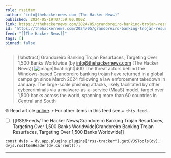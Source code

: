 ```yaml
---
role: rssitem
author: "info@thehackernews.com (The Hacker News)"
published: 2024-05-19T07:59:00.000Z
link: https://thehackernews.com/2024/05/grandoreiro-banking-trojan-resurfaces.html
id: "https://thehackernews.com/2024/05/grandoreiro-banking-trojan-resurfaces.html"
feed: "[[The Hacker News]]"
tags: []
pinned: false
---
```


> [!abstract] Grandoreiro Banking Trojan Resurfaces, Targeting Over 1,500 Banks Worldwide (by info@thehackernews.com (The Hacker News))
> ![image|float:right|400](https://blogger.googleusercontent.com/img/b/R29vZ2xl/AVvXsEi5-kZvOVxoh88ywy2pxjyTedNazjZeTetG15AeVqaK0dpeege9CD6e2nGix7xcLI8J5RtixTt0_ADwR6weDe_DL8Zpy5P0W8PgKn5lk0SFi421tllqDPbFLTqy03f-EBXdNDL2FEoIBeqLQcEtMwUf9AH2XFER0KHuzr7EgmKXZEM-6P8C7gydaNIbRKgm/s1600/bank.png) The threat actors behind the Windows-based Grandoreiro banking trojan have returned in a global campaign since March 2024 following a law enforcement takedown in January. The large-scale phishing attacks, likely facilitated by other cybercriminals via a malware-as-a-service (MaaS) model, target over 1,500 banks across the world, spanning more than 60 countries in Central and South

🌐 Read article [online](https://thehackernews.com/2024/05/grandoreiro-banking-trojan-resurfaces.html). ⤴ For other items in this feed see `= this.feed`.

- [ ] [[RSS/Feeds/The Hacker News/Grandoreiro Banking Trojan Resurfaces, Targeting Over 1,500 Banks Worldwide|Grandoreiro Banking Trojan Resurfaces, Targeting Over 1,500 Banks Worldwide]]

~~~dataviewjs
const dvjs = dv.app.plugins.plugins["rss-tracker"].getDVJSTools(dv);
dvjs.rssItemHeader(dv.current());
~~~

- - -
